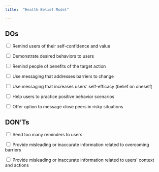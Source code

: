 ```yaml
---
title:  "Health Belief Model"

---
```


## DOs
<input type="checkbox"> Remind users of their self-confidence and value

<input type="checkbox"> Demonstrate desired behaviors to users

<input type="checkbox"> Remind people of benefits of the target action

<input type="checkbox"> Use messaging that addresses barriers to change

<input type="checkbox"> Use messaging that increases users' self-efficacy (belief on oneself)

<input type="checkbox"> Help users to practice positive behavior scenarios

<input type="checkbox"> Offer option to message close peers in risky situations


## DON’Ts
<input type="checkbox"> Send too many reminders to users

<input type="checkbox"> Provide misleading or inaccurate information related to overcoming barriers

<input type="checkbox"> Provide misleading or inaccurate information related to users' context and actions
